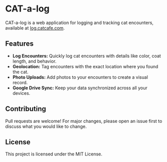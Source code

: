 # CAT-a-log

CAT-a-log is a web application for logging and tracking cat encounters, available at [log.catcafe.com](https://log.catcafe.com).

## Features

*   **Log Encounters:** Quickly log cat encounters with details like color, coat length, and behavior.
*   **Geolocation:** Tag encounters with the exact location where you found the cat.
*   **Photo Uploads:** Add photos to your encounters to create a visual record.
*   **Google Drive Sync:** Keep your data synchronized across all your devices.

## Contributing

Pull requests are welcome! For major changes, please open an issue first to discuss what you would like to change.

## License

This project is licensed under the MIT License.